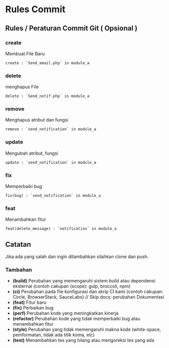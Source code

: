 # Rules Commit
## Rules / Peraturan Commit Git ( Opsional )


### create 
Membuat File Baru
```
create : `Send_email.php` in module_a
```

### delete 
menghapus File
```
delete : `Send_notif.php` in module_a
```

### remove 
Menghapus atribut dan fungsi
```
remove : `send_notification` in module_a
```

### update
Mengubah atribut, fungsi 
```
update : `send_notification` in module_a
```

### fix 
Memperbaiki bug
```
fix(bug) : `send_notification` in module_a
```

### feat
Menambahkan fitur
```
feat(delete_message) : `notification` in module_a
```

## Catatan
Jika ada yang salah dan ingin ditambahkan silahkan clone dan push.

### Tambahan
- **(build)** 
Perubahan yang memengaruhi sistem build atau dependensi eksternal (contoh cakupan (scope): gulp, broccoli, npm)
- **(ci)**
Perubahan pada file konfigurasi dan skrip CI kami (contoh cakupan: Circle, BrowserStack, SauceLabs) // Skip
docs: perubahan Dokumentasi
- **(feat)**
Fitur baru
- **(fix)**
Perbaikan bug
- **(perf)**
Perubahan kode yang meningkatkan kinerja
- **(refactor)**
Perubahan kode yang tidak memperbaiki bug atau menambahkan fitur
- **(style)**
Perubahan yang tidak memengaruhi makna kode (white-space, pemformatan, tidak ada titik koma, etc)
- **(test)**
Menambahkan tes yang hilang atau mengoreksi tes yang ada
